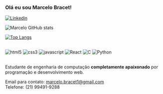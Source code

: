 ### Olá eu sou Marcelo Bracet! 

[![Linkedin](https://img.shields.io/badge/LinkedIn-0077B5?style=for-the-badge&logo=linkedin&logoColor=white)](https://www.linkedin.com/in/marcelo-bracet-b51938223/)

![Marcelo GitHub stats](https://github-readme-stats.vercel.app/api?username=MarceloBxD&show_icons=true&theme=tokyonight)

[![Top Langs](https://github-readme-stats.vercel.app/api/top-langs/?username=MarceloBxD)](https://github.com/MarceloBxD/github-readme-stats)

<div style="display: inline_block"></br>
    <img src="https://img.shields.io/badge/HTML5-E34F26?style=for-the-badge&logo=html5&logoColor=white" alt="html5"/>
    <img src="https://img.shields.io/badge/CSS3-1572B6?style=for-the-badge&logo=css3&logoColor=white" alt="css3"/>
    <img src="https://img.shields.io/badge/JavaScript-F7DF1E?style=for-the-badge&logo=javascript&logoColor=black" alt="javascript"/>
    <img src="https://img.shields.io/badge/React-20232A?style=for-the-badge&logo=react&logoColor=61DAFB" alt="React"/>
    <img src="https://img.shields.io/badge/C-00599C?style=for-the-badge&logo=c&logoColor=white" alt="C"/>
    <img src="https://img.shields.io/badge/Python-14354C?style=for-the-badge&logo=python&logoColor=white" alt="Python"/>
</div>
<br/>

Estudante de engenharia de computação <b>completamente apaixonado</b> por programação e desenvolvimento web.

Email para contato: marcelo.bracet1@gmail.com<br/>
Telefone: (21) 99491-9288
